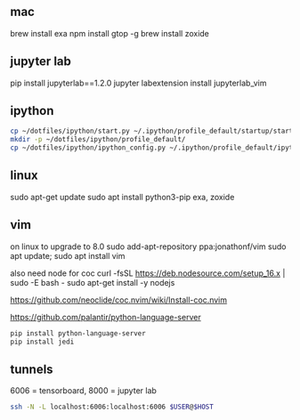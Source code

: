 ## mac

brew install exa
npm install gtop -g
brew install zoxide


## jupyter lab

pip install jupyterlab==1.2.0
jupyter labextension install jupyterlab_vim

## ipython

```sh
cp ~/dotfiles/ipython/start.py ~/.ipython/profile_default/startup/start.py 
mkdir -p ~/dotfiles/ipython/profile_default/
cp ~/dotfiles/ipython/ipython_config.py ~/.ipython/profile_default/ipython_config.py
```

## linux
sudo apt-get update
sudo apt install python3-pip
exa, zoxide

## vim

on linux to upgrade to 8.0
sudo add-apt-repository ppa:jonathonf/vim
sudo apt update; sudo apt install vim

also need node for coc
curl -fsSL https://deb.nodesource.com/setup_16.x | sudo -E bash -
sudo apt-get install -y nodejs

https://github.com/neoclide/coc.nvim/wiki/Install-coc.nvim

https://github.com/palantir/python-language-server

```sh
pip install python-language-server
pip install jedi
```

## tunnels

6006 = tensorboard, 8000 = jupyter lab

```sh
ssh -N -L localhost:6006:localhost:6006 $USER@$HOST
```


